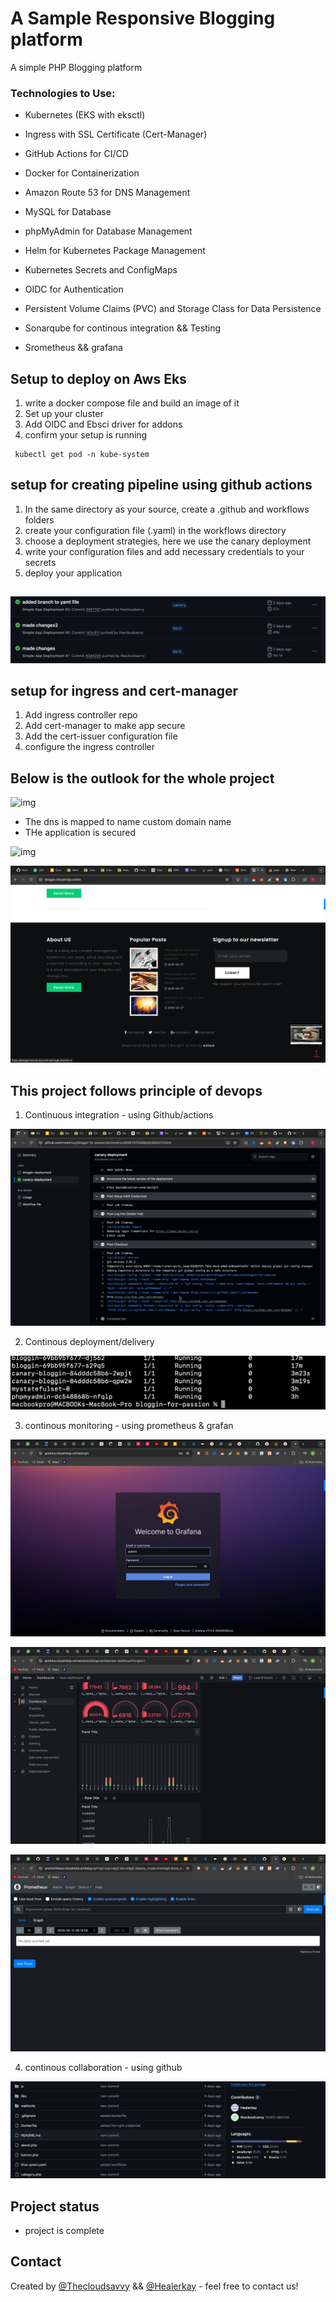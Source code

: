 # A Sample Responsive Blogging platform
A simple PHP Blogging platform

### Technologies to Use:
* Kubernetes (EKS with eksctl)
* Ingress with SSL Certificate  (Cert-Manager)  

* GitHub Actions for CI/CD
* Docker for Containerization
* Amazon Route 53 for DNS Management
* MySQL for Database
* phpMyAdmin for Database Management
* Helm for Kubernetes Package Management
* Kubernetes Secrets and ConfigMaps
* OIDC for Authentication
* Persistent Volume Claims (PVC) and Storage Class for Data Persistence
* Sonarqube for continous integration && Testing
* Srometheus && grafana

## Setup to deploy on Aws Eks
1. write a docker compose file and build an image of it
2. Set up your cluster
3. Add OIDC and Ebsci driver for addons 
4. confirm your setup is running

```
 kubectl get pod -n kube-system
 ```

## setup for creating pipeline using github actions
1. In the same directory as your source, create a .github and workflows folders
2. create your configuration file (.yaml) in the workflows directory
3. choose a deployment strategies, here we use the canary deployment
4. write your configuration files and add necessary credentials to your secrets
5. deploy your application

##
![img](./images/Screenshot%202024-06-13%20at%2012.34.21.png)


## setup for ingress and cert-manager
1. Add ingress controller repo
2. Add cert-manager to make app secure
3. Add the cert-issuer configuration file
4. configure the ingress controller 

## Below is the outlook for the whole project

![img](./images/Screenshot%202024-06-11%20at%2000.30.10.png)

- The dns is mapped to name custom domain name
- THe application is secured      

![img](./images/Screenshot%202024-06-11%20at%2000.30.17.png)  

![img](./images/Screenshot%202024-06-11%20at%2000.30.20.png)

## This project follows principle of devops
1. Continuous integration - using Github/actions  

![img](./images/bloggin.png)

2. Continous deployment/delivery     

![img](./images/Screenshot%202024-06-11%20at%2002.20.44.png)

3. continous monitoring - using prometheus & grafan  

![img](./images/WhatsApp%20Image%202024-06-13%20at%2014.07.01.jpeg)  

![img](./images/WhatsApp%20Image%202024-06-13%20at%2014.07.01%20(1).jpeg)  


![img](./images/WhatsApp%20Image%202024-06-13%20at%2014.07.02.jpeg) 

4. continous collaboration - using github  

![img](./images/collo.png)

## Project status
- project is complete  


## Contact
Created by [@Thecloudsavvy](https://github.com/thecloudsavvy) && [@Healerkay](https://github.com/healerkay) - feel free to contact us!



